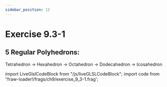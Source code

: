 ```yaml
---
sidebar_position: 12
---
```


# Exercise 9.3-1
## 5 Regular Polyhedrons: 
Tetrahedron -> Hexahedron -> Octahedron -> Dodecahedron -> Icosahedron  

import LiveGlslCodeBlock from "/js/liveGLSLCodeBlock";
import code from '!!raw-loader!/frags/ch9/exercise_9_3-1.frag';

<LiveGlslCodeBlock fragName='exercise_9_3-1.frag' fragCode={code} />
